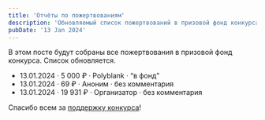 ```yaml
---
title: 'Отчёты по пожертвованиям'
description: 'Обновляемый список пожертвований в призовой фонд конкурса'
pubDate: '13 Jan 2024'
---
```


В этом посте будут собраны все пожертвования в призовой фонд конкурса. Список обновляется.

- 13.01.2024 · 5 000 ₽ · Polyblank · <q>в фонд</q>
- 13.01.2024 · 69 ₽ · Аноним · без комментария
- 13.01.2024 · 19 931 ₽ · Организатор · без комментария

Спасибо всем за [поддержку конкурса](/page/rules/#-о-призовом-фонде)!
